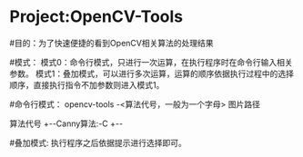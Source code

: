 # Project:OpenCV-Tools

#目的：为了快速便捷的看到OpenCV相关算法的处理结果

#模式：
    模式0：命令行模式，只进行一次运算，在执行程序时在命令行输入相关参数。
    模式1：叠加模式，可以进行多次运算，运算的顺序依据执行过程中的选择顺序，直接执行指令不加参数则进入模式1。

#命令行模式：
opencv-tools -<算法代号，一般为一个字母> 图片路径

算法代号
+--Canny算法:-C
+--

#叠加模式:
执行程序之后依据提示进行选择即可。
